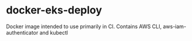 # docker-eks-deploy
Docker image intended to use primarily in CI. Contains AWS CLI, aws-iam-authenticator and kubectl
